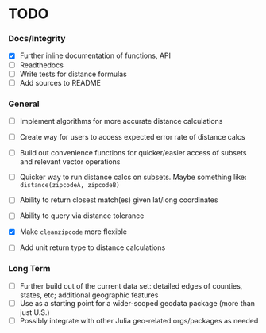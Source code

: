 # TODO

### Docs/Integrity

- [x] Further inline documentation of functions, API
- [ ] Readthedocs
- [ ] Write tests for distance formulas
- [ ] Add sources to README

### General

- [ ] Implement algorithms for more accurate distance calculations
- [ ] Create way for users to access expected error rate of distance calcs
- [ ] Build out convenience functions for quicker/easier access of subsets and
  relevant vector operations
- [ ] Quicker way to run distance calcs on subsets. Maybe something like:
  `distance(zipcodeA, zipcodeB)`

- [ ] Ability to return closest match(es) given lat/long coordinates
- [ ] Ability to query via distance tolerance
- [x] Make `cleanzipcode` more flexible
- [ ] Add unit return type to distance calculations

### Long Term

- [ ] Further build out of the current data set: detailed edges of counties, states, etc; additional geographic features
- [ ] Use as a starting point for a wider-scoped geodata package (more than just U.S.)
- [ ] Possibly integrate with other Julia geo-related orgs/packages as needed
